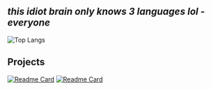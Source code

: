 ##  *this idiot brain only knows 3 languages lol - everyone*
![Top Langs](https://github-readme-stats.vercel.app/api/top-langs/?username=Shurayukii&theme=midnight-purple)

##  Projects
[![Readme Card](https://github-readme-stats.vercel.app/api/pin?username=Shurayukii&repo=Simplicity&theme=midnight-purple)](https://github.com/Shurayukii/Simplicity)
[![Readme Card](https://github-readme-stats.vercel.app/api/pin?username=Shurayukii&repo=Simplicity_Dev&theme=midnight-purple)](https://github.com/Shurayukii/Simplicity_Dev)

